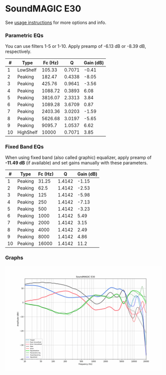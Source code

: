 # SoundMAGIC E30
See [usage instructions](https://github.com/jaakkopasanen/AutoEq#usage) for more options and info.

### Parametric EQs
You can use filters 1-5 or 1-10. Apply preamp of -6.13 dB or -8.39 dB, respectively.

|   # | Type      |   Fc (Hz) |      Q |   Gain (dB) |
|-----|-----------|-----------|--------|-------------|
|   1 | LowShelf  |    105.33 | 0.7071 |       -0.41 |
|   2 | Peaking   |    182.47 | 0.4338 |       -8.05 |
|   3 | Peaking   |    425.76 | 0.9641 |       -3.56 |
|   4 | Peaking   |   1088.72 | 0.3893 |        6.08 |
|   5 | Peaking   |   3816.07 | 2.3313 |        3.84 |
|   6 | Peaking   |   1089.28 | 3.6709 |        0.87 |
|   7 | Peaking   |   2403.36 | 3.0203 |       -1.59 |
|   8 | Peaking   |   5626.68 | 3.0197 |       -5.65 |
|   9 | Peaking   |   9095.7  | 1.0537 |        6.62 |
|  10 | HighShelf |  10000    | 0.7071 |        3.85 |

### Fixed Band EQs
When using fixed band (also called graphic) equalizer, apply preamp of **-11.49 dB** (if available) and set gains manually with these parameters.

|   # | Type    |   Fc (Hz) |      Q |   Gain (dB) |
|-----|---------|-----------|--------|-------------|
|   1 | Peaking |     31.25 | 1.4142 |       -1.15 |
|   2 | Peaking |     62.5  | 1.4142 |       -2.53 |
|   3 | Peaking |    125    | 1.4142 |       -5.98 |
|   4 | Peaking |    250    | 1.4142 |       -7.13 |
|   5 | Peaking |    500    | 1.4142 |       -3.23 |
|   6 | Peaking |   1000    | 1.4142 |        5.49 |
|   7 | Peaking |   2000    | 1.4142 |        3.15 |
|   8 | Peaking |   4000    | 1.4142 |        2.49 |
|   9 | Peaking |   8000    | 1.4142 |        4.86 |
|  10 | Peaking |  16000    | 1.4142 |       11.2  |

### Graphs
![](./SoundMAGIC%20E30.png)
